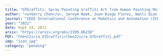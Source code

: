 ```yaml
---
title: "GTGraffiti: Spray Painting Graffiti Art from Human Painting Motions with a Cable Driven Parallel Robot"
author: "<u>Gerry Chen</u>, Sereym Baek, Juan-Diego Florez, Wanli Qian, Sang-won Leigh, Seth Hutchinson, and Frank Dellaert"
journal: "IEEE International Conference on Robotics and Automation (ICRA)"
year: "2022"
date: Sept 14, 2021
arxiv: "https://arxiv.org/abs/2109.06238"
PDF: "Chen22icra_GTGraffiti/Chen22icra_GTGraffiti.pdf"
img: "icon.jpg"
category: "pending"
---
```

